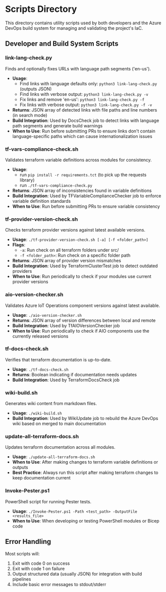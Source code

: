 # Scripts Directory

This directory contains utility scripts used by both developers and the
Azure DevOps build system for managing and validating the project's IaC.

## Developer and Build System Scripts

### link-lang-check.py

Finds and optionally fixes URLs with language path segments ('en-us').

- **Usage**:
  - Find links with language defaults only: `python3 link-lang-check.py` (outputs JSON)
  - Find links with verbose output: `python3 link-lang-check.py -v`
  - Fix links and remove 'en-us': `python3 link-lang-check.py -f`
  - Fix links with verbose output: `python3 link-lang-check.py -f -v`
- **Returns**: JSON array of detected links with file paths and line numbers (in search mode)
- **Build Integration**: Used by DocsCheck job to detect links with language path segments and generate build warnings
- **When to Use**: Run before submitting PRs to ensure links don't contain language-specific paths which can cause internationalization issues

### tf-vars-compliance-check.sh

Validates terraform variable definitions across modules for consistency.

- **Usage**:
  - run `pip install -r requirements.tct` (to pick up the requests library)
  - run `./tf-vars-compliance-check.py`
- **Returns**: JSON array of inconsistencies found in variable definitions
- **Build Integration**: Used by TFVariableComplianceChecker job to enforce variable definition standards
- **When to Use**: Run before submitting PRs to ensure variable consistency

### tf-provider-version-check.sh

Checks terraform provider versions against latest available versions.

- **Usage**: `./tf-provider-version-check.sh [-a] [-f <folder_path>]`
- **Flags**:
  - `-a`: Run check on all terraform folders under src/
  - `-f <folder_path>`: Run check on a specific folder path
- **Returns**: JSON array of provider version mismatches
- **Build Integration**: Used by TerraformClusterTest job to detect outdated providers
- **When to Use**: Run periodically to check if your modules use current provider versions

### aio-version-checker.sh

Validates Azure IoT Operations component versions against latest available.

- **Usage**: `./aio-version-checker.sh`
- **Returns**: JSON array of version differences between local and remote
- **Build Integration**: Used by TfAIOVersionChecker job
- **When to Use**: Run periodically to check if AIO components use the currently released versions

### tf-docs-check.sh

Verifies that terraform documentation is up-to-date.

- **Usage**: `./tf-docs-check.sh`
- **Returns**: Boolean indicating if documentation needs updates
- **Build Integration**: Used by TerraformDocsCheck job

### wiki-build.sh

Generates wiki content from markdown files.

- **Usage**: `./wiki-build.sh`
- **Build Integration**: Used by WikiUpdate job to rebuild the Azure DevOps wiki based on merged to main documentation

### update-all-terraform-docs.sh

Updates terraform documentation across all modules.

- **Usage**: `./update-all-terraform-docs.sh`
- **When to Use**: After making changes to terraform variable definitions or outputs
- **Best Practice**: Always run this script after making terraform changes to keep documentation current

### Invoke-Pester.ps1

PowerShell script for running Pester tests.

- **Usage**: `./Invoke-Pester.ps1 -Path <test_path> -OutputFile <results_file>`
- **When to Use**: When developing or testing PowerShell modules or Bicep code

## Error Handling

Most scripts will:

1. Exit with code 0 on success
2. Exit with code 1 on failure
3. Output structured data (usually JSON) for integration with build pipelines
4. Include basic error messages to stdout/stderr
